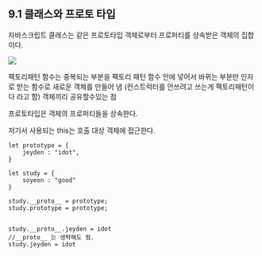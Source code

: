 ## 9.1 클래스와 프로토 타입

자바스크립트 클래스는 같은 프로토타입 객체로부터 프로퍼티를 상속받은 객체의 집합이다.

![](https://images.velog.io/images/dear_sopi9211/post/c450ee5f-2d4e-4561-b55d-279b946299c4/%E1%84%89%E1%85%B3%E1%84%8F%E1%85%B3%E1%84%85%E1%85%B5%E1%86%AB%E1%84%89%E1%85%A3%E1%86%BA%202020-11-12%20%E1%84%8B%E1%85%A9%E1%84%92%E1%85%AE%203.38.03.png)

팩토리패턴 함수는 중복되는 부분을 팩토리 패턴 함수 안에 넣어서 바뀌는 부분만 인자로 받는 함수로 새로운 객체를 만들어 냄
(컨스트럭터를 안쓰려고 쓰는게 팩토리패턴이다 라고 함)
객체끼리 공유할수있는 점

프로토타입은 객체의 프로퍼티들을 상속한다.

저기서 사용되는 this는 호출 대상 객체에 접근한다.

```
let prototype = {
	jeyden : "idot",
}

let study = {
	soyeon : "good"
}

study.__proto__ = prototype;
study.prototype = prototype;


study.__proto__.jeyden = idot
//__proto__ 는 생략해도 됨.
study.jeyden = idot

```
